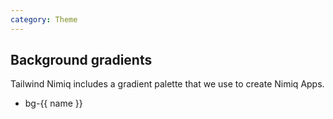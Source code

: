 ```yaml
---
category: Theme
---
```


<script setup lang="ts">
import { nimiqGradients } from '../util.ts'
</script>

## Background gradients

Tailwind Nimiq includes a gradient palette that we use to create Nimiq Apps.

<ul class="!my-0 !px-0 !list-none grid grid-cols-4 gap-8">
    <li v-for="([name, gradient]) in nimiqGradients" class="flex-1 !mt-0">
        <div class="h-24 w-24 mx-auto rounded-lg dark:ring-1 dark:ring-inset dark:ring-white/10" :style="`background: ${gradient}`"></div>
        <div class="px-0.5 md:flex md:justify-between md:space-x-2 2xl:space-x-0 2xl:block text-center">
            <div class="text-sm font-mono opacity-60 2xl:w-full lowercase h-6 whitespace-nowrap mx-auto">
                bg-{{ name }}
            </div>
        </div>
    </li>
</ul>